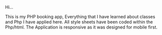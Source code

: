Hi...

This is my PHP booking app, 
Everything that I have learned about classes and Php I have applied here.
All style sheets have been coded within the Php/html.
The Application is responsive as it was designed for mobile first.